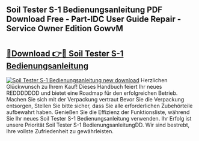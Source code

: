 ## Soil Tester S-1 Bedienungsanleitung PDF Download Free - Part-lDC User Guide Repair - Service Owner Edition GowvM

# <h2><a href="http://df5xoy.blite.top/?on=Soil+Tester+S-1+Bedienungsanleitung">🔗Download 👉🔴 Soil Tester S-1 Bedienungsanleitung</a></h2>

[![Soil Tester S-1 Bedienungsanleitung new download](https://i.imgur.com/lujVjoI.png)](http://df5xoy.blite.top/?on=Soil+Tester+S-1+Bedienungsanleitung)
Herzlichen Glückwunsch zu Ihrem Kauf! Dieses Handbuch feiert Ihr neues REDDDDDDD und bietet eine Roadmap für den erfolgreichen Betrieb. Machen Sie sich mit der Verpackung vertraut Bevor Sie die Verpackung entsorgen, Stellen Sie bitte sicher, dass Sie alle erforderlichen Zubehörteile aufbewahrt haben. Genießen Sie die Effizienz der Funktionsliste, während Sie Ihr neues Soil Tester S-1 Bedienungsanleitung verwenden. Ihr Erfolg ist unsere Priorität Soil Tester S-1 BedienungsanleitungDD. Wir sind bestrebt, Ihre vollste Zufriedenheit zu gewährleisten.

